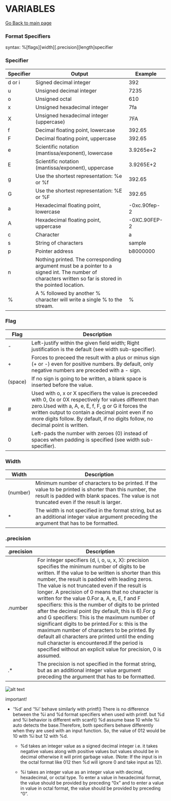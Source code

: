 # VARIABLES
[Go Back to main page](../README.md)
### Format Specifiers 

syntax:
%[flags][width][.precision][length]specifier
### Specifier

| Specifier | Output                                     | Example      |
|-----------|--------------------------------------------|--------------|
| d or i    | Signed decimal integer                     | 392          |
| u         | Unsigned decimal integer                   | 7235         |
| o         | Unsigned octal                             | 610          |
| x         | Unsigned hexadecimal integer               | 7fa          |
| X         | Unsigned hexadecimal integer (uppercase)   | 7FA          |
| f         | Decimal floating point, lowercase          | 392.65       |
| F         | Decimal floating point, uppercase          | 392.65       |
| e         | Scientific notation (mantissa/exponent), lowercase | 3.9265e+2 |
| E         | Scientific notation (mantissa/exponent), uppercase | 3.9265E+2 |
| g         | Use the shortest representation: %e or %f  | 392.65       |
| G         | Use the shortest representation: %E or %F  | 392.65       |
| a         | Hexadecimal floating point, lowercase      | -0xc.90fep-2 |
| A         | Hexadecimal floating point, uppercase      | -0XC.90FEP-2 |
| c         | Character                                  | a            |
| s         | String of characters                       | sample       |
| p         | Pointer address                            | b8000000     |
| n         | Nothing printed. The corresponding argument must be a pointer to a signed int. The number of characters written so far is stored in the pointed location. |              |
| %         | A % followed by another % character will write a single % to the stream. | %            |

### Flag

| Flag      | Description                                               |
|-----------|-----------------------------------------------------------|
|  -        | 	Left-justify within the given field width; Right justification is the default (see width sub-specifier). |
|   +       | Forces to preceed the result with a plus or minus sign (+ or -) even for positive numbers. By default, only negative numbers are preceded with a - sign.|
|   (space) |If no sign is going to be written, a blank space is inserted before the value.|
|   #       |Used with o, x or X specifiers the value is preceeded with 0, 0x or 0X respectively for values different than zero.Used with a, A, e, E, f, F, g or G it forces the written output to contain a decimal point even if no more digits follow. By default, if no digits follow, no decimal point is written.|
|   0      | 	Left-pads the number with zeroes (0) instead of spaces when padding is specified (see width sub-specifier).|

### Width

| Width     | Description                                               |
|-----------|-----------------------------------------------------------|
|  (number) |Minimum number of characters to be printed. If the value to be printed is shorter than this number, the result is padded with blank spaces. The value is not truncated even if the result is larger.|
|*          |The width is not specified in the format string, but as an additional integer value argument preceding the argument that has to be formatted.|

### .precision

| .precision| Description                                                                                   |
|-----------|-----------------------------------------------------------------------------------------------|
|  .number  |For integer specifiers (d, i, o, u, x, X): precision specifies the minimum number of digits to be written. If the value to be written is shorter than this number, the result is padded with leading zeros. The value is not truncated even if the result is longer. A precision of 0 means that no character is written for the value 0.For a, A, e, E, f and F specifiers: this is the number of digits to be printed after the decimal point (by default, this is 6).For g and G specifiers: This is the maximum number of significant digits to be printed.For s: this is the maximum number of characters to be printed. By default all characters are printed until the ending null character is encountered.If the period is specified without an explicit value for precision, 0 is assumed.|
|.*         |The precision is not specified in the format string, but as an additional integer value argument preceding the argument that has to be formatted.|

![alt text](image.png)


important! 
 - ‘%d’ and ‘%i’ behave similarly with printf() There is no difference between the %i and %d format specifiers when used with printf. but %d and %i behavior is different with scanf()
%d assume base 10 while %i auto detects the base.Therefore, both specifiers behave differently when they are used with an input function. So, the value of 012 would be 10 with %i but 12 with %d.
    - %d takes an integer value as a signed decimal integer i.e. it takes negative values along with positive values but values should be in decimal otherwise it will print garbage value.
(Note: If the input is in the octal format like 012 then %d will ignore 0 and take input as 12).
 
    - %i takes an integer value as an integer value with decimal, hexadecimal, or octal type.
To enter a value in hexadecimal format, the value should be provided by preceding “0x” and to enter a value in value in octal format, the value should be provided by preceding “0”.